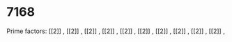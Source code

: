 # 7168

Prime factors: [[2]] , [[2]] , [[2]] , [[2]] , [[2]] , [[2]] , [[2]] , [[2]] , [[2]] , [[2]] , 